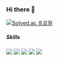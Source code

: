 ### Hi there 👋
[![Solved.ac
프로필](http://mazassumnida.wtf/api/v2/generate_badge?boj=layton)](https://solved.ac/layton)

##### Skills
<div>
<img src="https://img.shields.io/badge/PyTorch-#EE4C2C?style=for-the-badge&logo=PyTorch&logoColor=white">
<img src="https://img.shields.io/badge/Spring-6DB33F?style=flat&logo=spring&logoColor=white"/>
<img src="https://img.shields.io/badge/Django-092E20?style=flat&logo=spring&logoColor=white"/>
<img src="https://img.shields.io/badge/Python-3776AB?style=flat&logo=spring&logoColor=white"/>
<img src="https://img.shields.io/badge/Java-007396?style=flat&logo=OpenJDK&logoColor=white"/>
</div>

<!--
**ZeVicTech/ZeVicTech** is a ✨ _special_ ✨ repository because its `README.md` (this file) appears on your GitHub profile.

Here are some ideas to get you started:

- 🔭 I’m currently working on ...
- 🌱 I’m currently learning ...
- 👯 I’m looking to collaborate on ...
- 🤔 I’m looking for help with ...
- 💬 Ask me about ...
- 📫 How to reach me: ...
- 😄 Pronouns: ...
- ⚡ Fun fact: ...
-->
